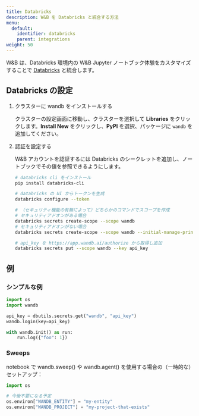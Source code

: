 ```yaml
---
title: Databricks
description: W&B を Databricks と統合する方法
menu:
  default:
    identifier: databricks
    parent: integrations
weight: 50
---
```


W&B は、Databricks 環境内の W&B Jupyter ノートブック体験をカスタマイズすることで [Databricks](https://www.databricks.com/) と統合します。

## Databricks の設定

1. クラスターに wandb をインストールする

    クラスターの設定画面に移動し、クラスターを選択して **Libraries** をクリックします。**Install New** をクリックし、**PyPI** を選択、パッケージに `wandb` を追加してください。

2. 認証を設定する

    W&B アカウントを認証するには Databricks のシークレットを追加し、ノートブックでその値を参照できるようにします。

    ```bash
    # databricks cli をインストール
    pip install databricks-cli

    # databricks の UI からトークンを生成
    databricks configure --token

    # （セキュリティ機能の有無によって）どちらかのコマンドでスコープを作成
    # セキュリティアドオンがある場合
    databricks secrets create-scope --scope wandb
    # セキュリティアドオンがない場合
    databricks secrets create-scope --scope wandb --initial-manage-principal users

    # api_key を https://app.wandb.ai/authorize から取得し追加
    databricks secrets put --scope wandb --key api_key
    ```

## 例

### シンプルな例

```python
import os
import wandb

api_key = dbutils.secrets.get("wandb", "api_key")
wandb.login(key=api_key)

with wandb.init() as run:
    run.log({"foo": 1})
```

### Sweeps

notebook で wandb.sweep() や wandb.agent() を使用する場合の（一時的な）セットアップ：

```python
import os

# 今後不要になる予定
os.environ["WANDB_ENTITY"] = "my-entity"
os.environ["WANDB_PROJECT"] = "my-project-that-exists"
```